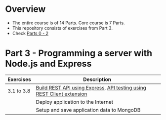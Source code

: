 # Overview
- The entire course is of 14 Parts. Core course is 7 Parts.
- This repository consists of exercises from Part 3.
- Check [Parts 0 - 2](https://github.com/prak112/fullstack-open-core) 

# Part 3 - Programming a server with Node.js and Express
| Exercises | Description |
| --- | --- |
| 3.1 to 3.8 | [Build REST API using Express](/index.js), [API testing using REST Client extension](/requests/) |
| | Deploy application to the Internet |
| | Setup and save application data to MongoDB |
